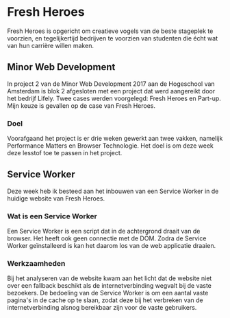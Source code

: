 # Fresh Heroes
Fresh Heroes is opgericht om creatieve vogels van de beste stageplek te voorzien, en tegelijkertijd bedrijven te voorzien van studenten die écht wat van hun carrière willen maken.

## Minor Web Development
In project 2 van de Minor Web Development 2017 aan de Hogeschool van Amsterdam is blok 2 afgesloten met een project dat werd aangereikt door het bedrijf Lifely. Twee cases werden voorgelegd: Fresh Heroes en Part-up. Mijn keuze is gevallen op de case van Fresh Heroes.

### Doel
Voorafgaand het project is er drie weken gewerkt aan twee vakken, namelijk Performance Matters en Browser Technologie. Het doel is om deze week deze lesstof toe te passen in het project.

## Service Worker
Deze week heb ik besteed aan het inbouwen van een Service Worker in de huidige website van Fresh Heroes.

### Wat is een Service Worker
Een Service Worker is een script dat in de achtergrond draait van de browser. Het heeft ook geen connectie met de DOM. Zodra de Service Worker geïnstalleerd is kan het daarom los van de web applicatie draaien.

### Werkzaamheden
Bij het analyseren van de website kwam aan het licht dat de website niet over een fallback beschikt als de internetverbinding wegvalt bij de vaste bezoekers. De bedoeling van de Service Worker is om een aantal vaste pagina's in de cache op te slaan, zodat deze bij het verbreken van de internetverbinding alsnog bereikbaar zijn voor de vaste gebruikers.
